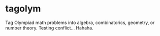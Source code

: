 # tagolym

Tag Olympiad math problems into algebra, combinatorics, geometry, or number theory. Testing conflict...
Hahaha.